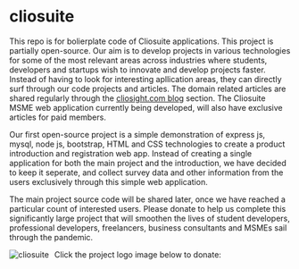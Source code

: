 # cliosuite
This repo is for bolierplate code of Cliosuite applications. This project is partially open-source. 
Our aim is to develop projects in various technologies for some of the most relevant areas across industries 
where students, developers and startups wish to innovate and develop projects faster. Instead of having to look for interesting 
apllication areas, they can directly surf through our code projects and articles.
The domain related articles are shared regularly through the <a href="https://cliosight.com/1000-ideas">cliosight.com blog</a> section. The Cliosuite MSME web application 
currently being developed, will also have exclusive articles for paid members.

Our first open-source project is a simple demonstration of express js, mysql, node js, bootstrap, HTML and CSS technologies 
to create a product introduction and registration web app.
Instead of creating a single application for both the main project and the introduction, we have decided to 
keep it seperate, and collect survey data and other information from the users exclusively through this simple web application.

The main project source code will be shared later, once we have reached a particular count of interested users.
Please donate to help us complete this significantly large project that will smoothen the lives of student developers, professional developers, freelancers, business consultants and MSMEs sail through the pandemic.

Click the project logo image below to donate:
<a href="https://rzp.io/l/pnH5Xs3"><img src="https://isteam.wsimg.com/ip/2b686ac9-9aec-461e-830c-6306813e4be1/newlogo.jpg/:/cr=t:0%25,l:0%25,w:100%25,h:100%25/rs=w:600,h:300,cg:true" alt="cliosuite" style="float: left; margin-right: 10px;" /></a>
